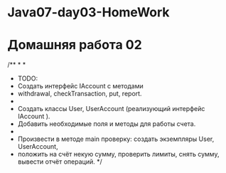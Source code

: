 # Java07-day03-HomeWork
# Домашняя работа 02

/**
*
*
*  TODO:
*  Создать интерфейс IAccount с методами
*  withdrawal, checkTransaction, put, report.
*
*  Создать классы User, UserAccount (реализующий интерфейс IAccount ).
*  Добавить необходимые поля и методы для работы счета.
*
*  Произвести в методе main проверку: создать экземпляры User, UserAccount,
*  положить на счёт некую сумму, проверить лимиты, снять сумму, вывести отчёт операций.
*/
